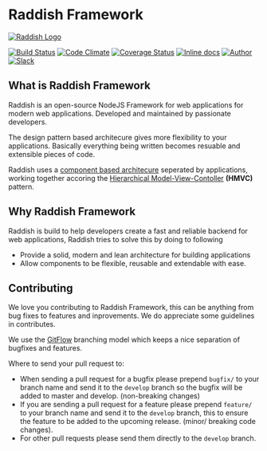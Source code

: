 Raddish Framework
=================

[![Raddish Logo](http://getraddish.com/assets/images/logo.svg)](http://getraddish.com)

[![Build Status](https://img.shields.io/travis/JaspervRijbroek/raddish.svg?style=flat-square)](https://travis-ci.org/JaspervRijbroek/raddish)
[![Code Climate](https://img.shields.io/codeclimate/github/JaspervRijbroek/raddish.svg?style=flat-square)](https://codeclimate.com/github/JaspervRijbroek/raddish)
[![Coverage Status](https://img.shields.io/coveralls/JaspervRijbroek/raddish.svg?style=flat-square)](https://coveralls.io/r/JaspervRijbroek/raddish?branch=develop)
[![Inline docs](http://inch-ci.org/github/JaspervRijbroek/raddish.svg?branch=develop&style=shields)](http://inch-ci.org/github/JaspervRijbroek/raddish)
[![Author](https://img.shields.io/badge/author-%40jaspervrijbro-brightgreen.svg?style=flat-square)](https://twitter.com/JaspervanRijbro)
[![Slack](https://img.shields.io/badge/slack-join%20chat%20%E2%86%92-brightgreen.svg?style=flat-square)](https://raddishteam.slack.com)

What is Raddish Framework
-------------------------

Raddish is an open-source NodeJS Framework for web applications for modern web applications. 
Developed and maintained by passionate developers.

The design pattern based architecure gives more flexibility to your applications.
Basically everything being written becomes resuable and extensible pieces of code.

Raddish uses a [component based architecure](http://en.wikipedia.org/wiki/Component-based_software_engineering) seperated by applications,
working together accoring the [Hierarchical Model-View-Contoller](http://en.wikipedia.org/wiki/Hierarchical_model%E2%80%93view%E2%80%93controller) **(HMVC)** pattern.

Why Raddish Framework
---------------------

Raddish is build to help developers create a fast and reliable backend for web applications,
Raddish tries to solve this by doing to following

- Provide a solid, modern and lean architecture for building applications
- Allow components to be flexible, reusable and extendable with ease.

Contributing
------------

We love you contributing to Raddish Framework, this can be anything from bug fixes to features and inprovements.
We do appreciate some guidelines in contributes.

We use the [GitFlow](http://nvie.com/posts/a-successful-git-branching-model/) branching model which keeps a nice separation of bugfixes and features.

Where to send your pull request to:

- When sending a pull request for a bugfix please prepend ```bugfix/``` to your branch name and send it to the ```develop``` branch so the bugfix will be added to master and develop. (non-breaking changes)
- If you are sending a pull request for a feature please prepend ```feature/``` to your branch name and send it to the ```develop``` branch, this to ensure the feature to be added to the upcoming release. (minor/ breaking code changes).
- For other pull requests please send them directly to the ```develop``` branch.
